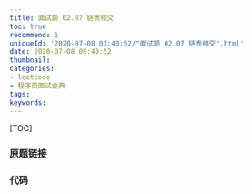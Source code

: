 ```yaml
---
title: 面试题 02.07 链表相交
toc: true
recommend: 1
uniqueId: '2020-07-08 01:40:52/"面试题 02.07 链表相交".html'
date: 2020-07-08 09:40:52
thumbnail:
categories:
- leetcode
- 程序员面试金典
tags:
keywords:
---
```


[TOC]

<!--more-->

### 原题链接



### 代码

```python

```

